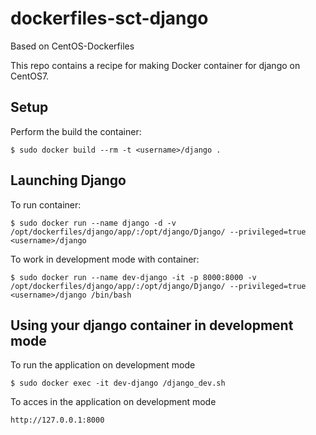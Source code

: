 dockerfiles-sct-django
======================

Based on CentOS-Dockerfiles

This repo contains a recipe for making Docker container for django on CentOS7.

Setup
-----

Perform the build the container:

    $ sudo docker build --rm -t <username>/django .

Launching Django
----------------

To run container:

    $ sudo docker run --name django -d -v /opt/dockerfiles/django/app/:/opt/django/Django/ --privileged=true <username>/django
    
To work in development mode with container:

    $ sudo docker run --name dev-django -it -p 8000:8000 -v /opt/dockerfiles/django/app/:/opt/django/Django/ --privileged=true <username>/django /bin/bash

Using your django container in development mode
-----------------------------------------------

To run the application on development mode 

    $ sudo docker exec -it dev-django /django_dev.sh

To acces in the application on development mode    
    
    http://127.0.0.1:8000
